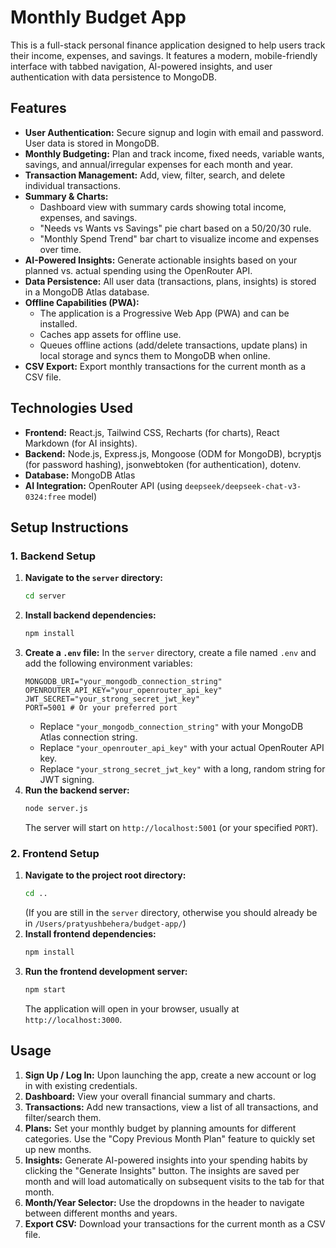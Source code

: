 # Monthly Budget App

This is a full-stack personal finance application designed to help users track their income, expenses, and savings. It features a modern, mobile-friendly interface with tabbed navigation, AI-powered insights, and user authentication with data persistence to MongoDB.

## Features

*   **User Authentication:** Secure signup and login with email and password. User data is stored in MongoDB.
*   **Monthly Budgeting:** Plan and track income, fixed needs, variable wants, savings, and annual/irregular expenses for each month and year.
*   **Transaction Management:** Add, view, filter, search, and delete individual transactions.
*   **Summary & Charts:**
    *   Dashboard view with summary cards showing total income, expenses, and savings.
    *   "Needs vs Wants vs Savings" pie chart based on a 50/20/30 rule.
    *   "Monthly Spend Trend" bar chart to visualize income and expenses over time.
*   **AI-Powered Insights:** Generate actionable insights based on your planned vs. actual spending using the OpenRouter API.
*   **Data Persistence:** All user data (transactions, plans, insights) is stored in a MongoDB Atlas database.
*   **Offline Capabilities (PWA):**
    *   The application is a Progressive Web App (PWA) and can be installed.
    *   Caches app assets for offline use.
    *   Queues offline actions (add/delete transactions, update plans) in local storage and syncs them to MongoDB when online.
*   **CSV Export:** Export monthly transactions for the current month as a CSV file.

## Technologies Used

*   **Frontend:** React.js, Tailwind CSS, Recharts (for charts), React Markdown (for AI insights).
*   **Backend:** Node.js, Express.js, Mongoose (ODM for MongoDB), bcryptjs (for password hashing), jsonwebtoken (for authentication), dotenv.
*   **Database:** MongoDB Atlas
*   **AI Integration:** OpenRouter API (using `deepseek/deepseek-chat-v3-0324:free` model)

## Setup Instructions

### 1. Backend Setup

1.  **Navigate to the `server` directory:**
    ```bash
    cd server
    ```
2.  **Install backend dependencies:**
    ```bash
    npm install
    ```
3.  **Create a `.env` file:**
    In the `server` directory, create a file named `.env` and add the following environment variables:
    ```
    MONGODB_URI="your_mongodb_connection_string"
    OPENROUTER_API_KEY="your_openrouter_api_key"
    JWT_SECRET="your_strong_secret_jwt_key"
    PORT=5001 # Or your preferred port
    ```
    *   Replace `"your_mongodb_connection_string"` with your MongoDB Atlas connection string.
    *   Replace `"your_openrouter_api_key"` with your actual OpenRouter API key.
    *   Replace `"your_strong_secret_jwt_key"` with a long, random string for JWT signing.
4.  **Run the backend server:**
    ```bash
    node server.js
    ```
    The server will start on `http://localhost:5001` (or your specified `PORT`).

### 2. Frontend Setup

1.  **Navigate to the project root directory:**
    ```bash
    cd ..
    ```
    (If you are still in the `server` directory, otherwise you should already be in `/Users/pratyushbehera/budget-app/`)
2.  **Install frontend dependencies:**
    ```bash
    npm install
    ```
3.  **Run the frontend development server:**
    ```bash
    npm start
    ```
    The application will open in your browser, usually at `http://localhost:3000`.

## Usage

1.  **Sign Up / Log In:** Upon launching the app, create a new account or log in with existing credentials.
2.  **Dashboard:** View your overall financial summary and charts.
3.  **Transactions:** Add new transactions, view a list of all transactions, and filter/search them.
4.  **Plans:** Set your monthly budget by planning amounts for different categories. Use the "Copy Previous Month Plan" feature to quickly set up new months.
5.  **Insights:** Generate AI-powered insights into your spending habits by clicking the "Generate Insights" button. The insights are saved per month and will load automatically on subsequent visits to the tab for that month.
6.  **Month/Year Selector:** Use the dropdowns in the header to navigate between different months and years.
7.  **Export CSV:** Download your transactions for the current month as a CSV file.
